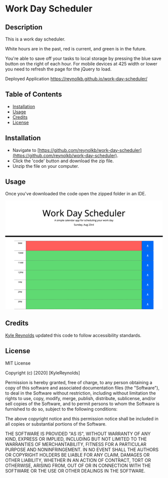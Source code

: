 # Work Day Scheduler

## Description

This is a work day scheduler. 

White hours are in the past, red is current, and green is in the future.

You're able to save off your tasks to local storage by pressing the blue save button on the right of each hour. For mobile devices at 425 width or lower you need to refresh the page for the jQuery to load.

Deployed Application
https://reynolkb.github.io/work-day-scheduler/

## Table of Contents

* [Installation](#installation)
* [Usage](#usage)
* [Credits](#credits)
* [License](#license)

## Installation

* Navigate to [https://github.com/reynolkb/work-day-scheduler](https://github.com/reynolkb/work-day-scheduler). 
* Click the 'code' button and download the zip file.
* Unzip the file on your computer.

## Usage 

Once you've downloaded the code open the zipped folder in an IDE. 

![screenshot of application](./assets/images/screenshot.png)


## Credits

[Kyle Reynolds](https://github.com/reynolkb) updated this code to follow accessibility standards.

## License

MIT License

Copyright (c) [2020] [KyleReynolds]

Permission is hereby granted, free of charge, to any person obtaining a copy
of this software and associated documentation files (the "Software"), to deal
in the Software without restriction, including without limitation the rights
to use, copy, modify, merge, publish, distribute, sublicense, and/or sell
copies of the Software, and to permit persons to whom the Software is
furnished to do so, subject to the following conditions:

The above copyright notice and this permission notice shall be included in all
copies or substantial portions of the Software.

THE SOFTWARE IS PROVIDED "AS IS", WITHOUT WARRANTY OF ANY KIND, EXPRESS OR
IMPLIED, INCLUDING BUT NOT LIMITED TO THE WARRANTIES OF MERCHANTABILITY,
FITNESS FOR A PARTICULAR PURPOSE AND NONINFRINGEMENT. IN NO EVENT SHALL THE
AUTHORS OR COPYRIGHT HOLDERS BE LIABLE FOR ANY CLAIM, DAMAGES OR OTHER
LIABILITY, WHETHER IN AN ACTION OF CONTRACT, TORT OR OTHERWISE, ARISING FROM,
OUT OF OR IN CONNECTION WITH THE SOFTWARE OR THE USE OR OTHER DEALINGS IN THE
SOFTWARE.